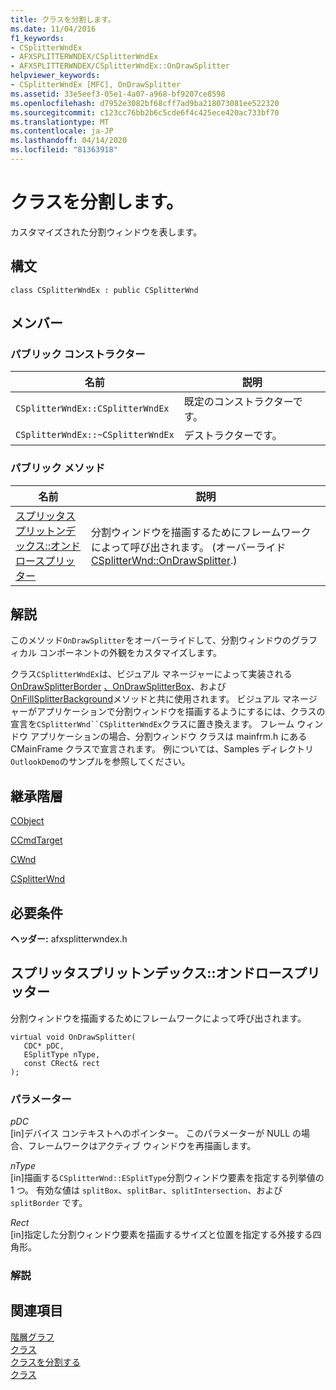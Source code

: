 ```yaml
---
title: クラスを分割します。
ms.date: 11/04/2016
f1_keywords:
- CSplitterWndEx
- AFXSPLITTERWNDEX/CSplitterWndEx
- AFXSPLITTERWNDEX/CSplitterWndEx::OnDrawSplitter
helpviewer_keywords:
- CSplitterWndEx [MFC], OnDrawSplitter
ms.assetid: 33e5eef3-05e1-4a07-a968-bf9207ce8598
ms.openlocfilehash: d7952e3082bf68cff7ad9ba218073081ee522320
ms.sourcegitcommit: c123cc76bb2b6c5cde6f4c425ece420ac733bf70
ms.translationtype: MT
ms.contentlocale: ja-JP
ms.lasthandoff: 04/14/2020
ms.locfileid: "81363918"
---
```

# <a name="csplitterwndex-class"></a>クラスを分割します。

カスタマイズされた分割ウィンドウを表します。

## <a name="syntax"></a>構文

```
class CSplitterWndEx : public CSplitterWnd
```

## <a name="members"></a>メンバー

### <a name="public-constructors"></a>パブリック コンストラクター

|名前|説明|
|----------|-----------------|
|`CSplitterWndEx::CSplitterWndEx`|既定のコンストラクターです。|
|`CSplitterWndEx::~CSplitterWndEx`|デストラクターです。|

### <a name="public-methods"></a>パブリック メソッド

|名前|説明|
|----------|-----------------|
|[スプリッタスプリットンデックス::オンドロースプリッター](#ondrawsplitter)|分割ウィンドウを描画するためにフレームワークによって呼び出されます。 (オーバーライド[CSplitterWnd::OnDrawSplitter](csplitterwnd-class.md#ondrawsplitter).)|

## <a name="remarks"></a>解説

このメソッド`OnDrawSplitter`をオーバーライドして、分割ウィンドウのグラフィカル コンポーネントの外観をカスタマイズします。

クラス`CSplitterWndEx`は、ビジュアル マネージャーによって実装される[OnDrawSplitterBorder](cmfcvisualmanager-class.md#ondrawsplitterborder) [、OnDrawSplitterBox](cmfcvisualmanager-class.md#ondrawsplitterbox)、および[OnFillSplitterBackground](cmfcvisualmanager-class.md#onfillsplitterbackground)メソッドと共に使用されます。 ビジュアル マネージャーがアプリケーションで分割ウィンドウを描画するようにするには、クラスの宣言を`CSplitterWnd``CSplitterWndEx`クラスに置き換えます。 フレーム ウィンドウ アプリケーションの場合、分割ウィンドウ クラスは mainfrm.h にある CMainFrame クラスで宣言されます。 例については、Samples ディレクトリ`OutlookDemo`のサンプルを参照してください。

## <a name="inheritance-hierarchy"></a>継承階層

[CObject](cobject-class.md)

[CCmdTarget](ccmdtarget-class.md)

[CWnd](cwnd-class.md)

[CSplitterWnd](csplitterwnd-class.md)

## <a name="requirements"></a>必要条件

**ヘッダー:** afxsplitterwndex.h

## <a name="csplitterwndexondrawsplitter"></a><a name="ondrawsplitter"></a>スプリッタスプリットンデックス::オンドロースプリッター

分割ウィンドウを描画するためにフレームワークによって呼び出されます。

```
virtual void OnDrawSplitter(
   CDC* pDC,
   ESplitType nType,
   const CRect& rect
);
```

### <a name="parameters"></a>パラメーター

*pDC*<br/>
[in]デバイス コンテキストへのポインター。 このパラメーターが NULL の場合、フレームワークはアクティブ ウィンドウを再描画します。

*nType*<br/>
[in]描画する`CSplitterWnd::ESplitType`分割ウィンドウ要素を指定する列挙値の 1 つ。 有効な値は `splitBox`、`splitBar`、`splitIntersection`、および `splitBorder` です。

*Rect*<br/>
[in]指定した分割ウィンドウ要素を描画するサイズと位置を指定する外接する四角形。

### <a name="remarks"></a>解説

## <a name="see-also"></a>関連項目

[階層グラフ](../hierarchy-chart.md)<br/>
[クラス](mfc-classes.md)<br/>
[クラスを分割する](csplitterwnd-class.md)<br/>
[クラス](cmfcvisualmanager-class.md)
